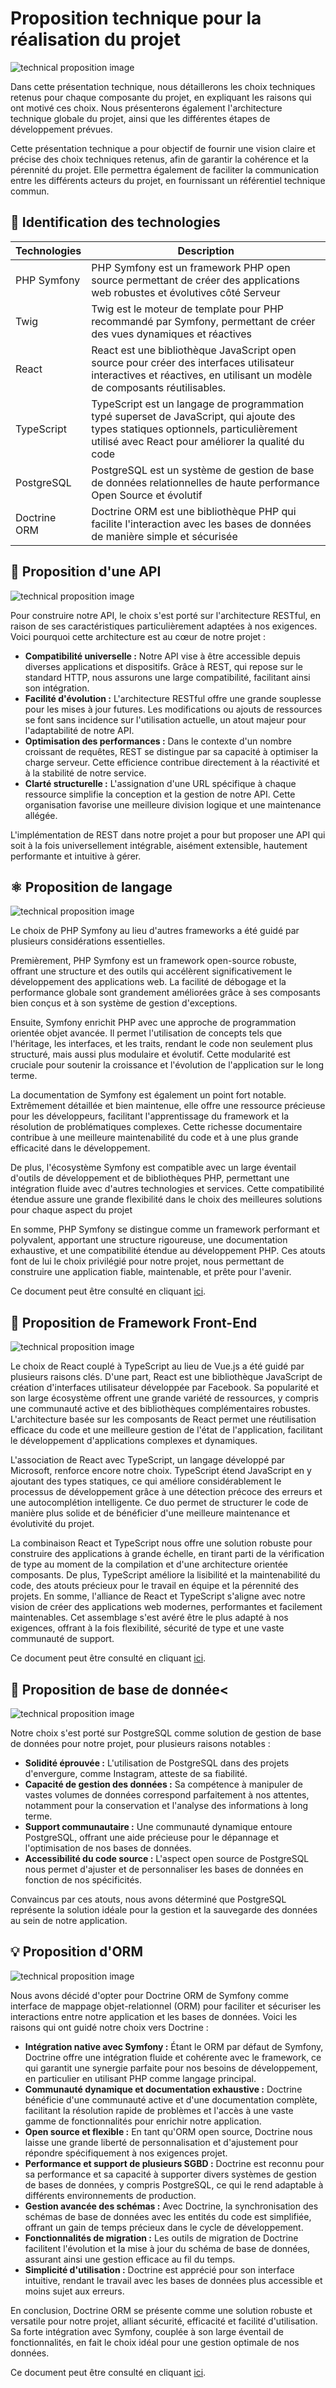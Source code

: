 # Proposition technique pour la réalisation du projet

![technical proposition image](assets/imgs/work-office.jpg)
   
Dans cette présentation technique, nous détaillerons les choix techniques retenus pour chaque composante du projet, en expliquant les raisons qui ont motivé ces choix. Nous présenterons également l'architecture technique globale du projet, ainsi que les différentes étapes de développement prévues.

Cette présentation technique a pour objectif de fournir une vision claire et précise des choix techniques retenus, afin de garantir la cohérence et la pérennité du projet. Elle permettra également de faciliter la communication entre les différents acteurs du projet, en fournissant un référentiel technique commun.

## 👀 Identification des technologies

| Technologies  | Description                                                                                                     |
|---------------|-----------------------------------------------------------------------------------------------------------------|
| PHP Symfony   | PHP Symfony est un framework PHP open source permettant de créer des applications web robustes et évolutives côté Serveur |
| Twig          | Twig est le moteur de template pour PHP recommandé par Symfony, permettant de créer des vues dynamiques et réactives |
| React         | React est une bibliothèque JavaScript open source pour créer des interfaces utilisateur interactives et réactives, en utilisant un modèle de composants réutilisables. |
| TypeScript    | TypeScript est un langage de programmation typé superset de JavaScript, qui ajoute des types statiques optionnels, particulièrement utilisé avec React pour améliorer la qualité du code |
| PostgreSQL    | PostgreSQL est un système de gestion de base de données relationnelles de haute performance Open Source et évolutif |
| Doctrine ORM  | Doctrine ORM est une bibliothèque PHP qui facilite l'interaction avec les bases de données de manière simple et sécurisée |

## 📄 Proposition d'une API

![technical proposition image](assets/imgs/api.png)

Pour construire notre API, le choix s'est porté sur l'architecture RESTful, en raison de ses caractéristiques particulièrement adaptées à nos exigences. Voici pourquoi cette architecture est au cœur de notre projet :

- **Compatibilité universelle :** Notre API vise à être accessible depuis diverses applications et dispositifs. Grâce à REST, qui repose sur le standard HTTP, nous assurons une large compatibilité, facilitant ainsi son intégration.
- **Facilité d'évolution :** L'architecture RESTful offre une grande souplesse pour les mises à jour futures. Les modifications ou ajouts de ressources se font sans incidence sur l'utilisation actuelle, un atout majeur pour l'adaptabilité de notre API.
- **Optimisation des performances :** Dans le contexte d'un nombre croissant de requêtes, REST se distingue par sa capacité à optimiser la charge serveur. Cette efficience contribue directement à la réactivité et à la stabilité de notre service.
- **Clarté structurelle :** L'assignation d'une URL spécifique à chaque ressource simplifie la conception et la gestion de notre API. Cette organisation favorise une meilleure division logique et une maintenance allégée.

L'implémentation de REST dans notre projet a pour but proposer une API qui soit à la fois universellement intégrable, aisément extensible, hautement performante et intuitive à gérer.

## ⚛️ Proposition de langage

![technical proposition image](assets/imgs/symfony.png)

Le choix de PHP Symfony au lieu d'autres frameworks a été guidé par plusieurs considérations essentielles.

Premièrement, PHP Symfony est un framework open-source robuste, offrant une structure et des outils qui accélèrent significativement le développement des applications web. La facilité de débogage et la performance globale sont grandement améliorées grâce à ses composants bien conçus et à son système de gestion d'exceptions.

Ensuite, Symfony enrichit PHP avec une approche de programmation orientée objet avancée. Il permet l'utilisation de concepts tels que l'héritage, les interfaces, et les traits, rendant le code non seulement plus structuré, mais aussi plus modulaire et évolutif. Cette modularité est cruciale pour soutenir la croissance et l'évolution de l'application sur le long terme.

La documentation de Symfony est également un point fort notable. Extrêmement détaillée et bien maintenue, elle offre une ressource précieuse pour les développeurs, facilitant l'apprentissage du framework et la résolution de problématiques complexes. Cette richesse documentaire contribue à une meilleure maintenabilité du code et à une plus grande efficacité dans le développement.

De plus, l'écosystème Symfony est compatible avec un large éventail d'outils de développement et de bibliothèques PHP, permettant une intégration fluide avec d'autres technologies et services. Cette compatibilité étendue assure une grande flexibilité dans le choix des meilleures solutions pour chaque aspect du projet

En somme, PHP Symfony se distingue comme un framework performant et polyvalent, apportant une structure rigoureuse, une documentation exhaustive, et une compatibilité étendue au développement PHP. Ces atouts font de lui le choix privilégié pour notre projet, nous permettant de construire une application fiable, maintenable, et prête pour l'avenir.

Ce document peut être consulté en cliquant <a href="benchmark/back-end-framework.md">ici</a>.

## 🎨 Proposition de Framework Front-End

![technical proposition image](assets/imgs/front-end.jpg)

Le choix de React couplé à TypeScript au lieu de Vue.js a été guidé par plusieurs raisons clés.
D'une part, React est une bibliothèque JavaScript de création d'interfaces utilisateur développée par Facebook. Sa popularité et son large écosystème offrent une grande variété de ressources, y compris une communauté active et des bibliothèques complémentaires robustes. L'architecture basée sur les composants de React permet une réutilisation efficace du code et une meilleure gestion de l'état de l'application, facilitant le développement d'applications complexes et dynamiques.

L'association de React avec TypeScript, un langage développé par Microsoft, renforce encore notre choix. TypeScript étend JavaScript en y ajoutant des types statiques, ce qui améliore considérablement le processus de développement grâce à une détection précoce des erreurs et une autocomplétion intelligente. Ce duo permet de structurer le code de manière plus solide et de bénéficier d'une meilleure maintenance et évolutivité du projet.

La combinaison React et TypeScript nous offre une solution robuste pour construire des applications à grande échelle, en tirant parti de la vérification de type au moment de la compilation et d'une architecture orientée composants. De plus, TypeScript améliore la lisibilité et la maintenabilité du code, des atouts précieux pour le travail en équipe et la pérennité des projets.
En somme, l'alliance de React et TypeScript s'aligne avec notre vision de créer des applications web modernes, performantes et facilement maintenables. Cet assemblage s'est avéré être le plus adapté à nos exigences, offrant à la fois flexibilité, sécurité de type et une vaste communauté de support.

Ce document peut être consulté en cliquant <a href="benchmark/front-end-frameworks.md">ici</a>.

## 📑 Proposition de base de donnée<

![technical proposition image](assets/imgs/postgre.png)

Notre choix s'est porté sur PostgreSQL comme solution de gestion de base de données pour notre projet, pour plusieurs raisons notables :

- **Solidité éprouvée :** L'utilisation de PostgreSQL dans des projets d'envergure, comme Instagram, atteste de sa fiabilité.
- **Capacité de gestion des données :** Sa compétence à manipuler de vastes volumes de données correspond parfaitement à nos attentes, notamment pour la conservation et l'analyse des informations à long terme.
- **Support communautaire :** Une communauté dynamique entoure PostgreSQL, offrant une aide précieuse pour le dépannage et l'optimisation de nos bases de données.
- **Accessibilité du code source :** L'aspect open source de PostgreSQL nous permet d'ajuster et de personnaliser les bases de données en fonction de nos spécificités.

Convaincus par ces atouts, nous avons déterminé que PostgreSQL représente la solution idéale pour la gestion et la sauvegarde des données au sein de notre application.

## 💡 Proposition d'ORM

![technical proposition image](assets/imgs/orm.jpg)

Nous avons décidé d'opter pour Doctrine ORM de Symfony comme interface de mappage objet-relationnel (ORM) pour faciliter et sécuriser les interactions entre notre application et les bases de données. Voici les raisons qui ont guidé notre choix vers Doctrine :

- **Intégration native avec Symfony :** Étant le ORM par défaut de Symfony, Doctrine offre une intégration fluide et cohérente avec le framework, ce qui garantit une synergie parfaite pour nos besoins de développement, en particulier en utilisant PHP comme langage principal.
- **Communauté dynamique et documentation exhaustive :** Doctrine bénéficie d'une communauté active et d'une documentation complète, facilitant la résolution rapide de problèmes et l'accès à une vaste gamme de fonctionnalités pour enrichir notre application.
- **Open source et flexible :** En tant qu'ORM open source, Doctrine nous laisse une grande liberté de personnalisation et d'ajustement pour répondre spécifiquement à nos exigences projet.
- **Performance et support de plusieurs SGBD :** Doctrine est reconnu pour sa performance et sa capacité à supporter divers systèmes de gestion de bases de données, y compris PostgreSQL, ce qui le rend adaptable à différents environnements de production.
- **Gestion avancée des schémas :** Avec Doctrine, la synchronisation des schémas de base de données avec les entités du code est simplifiée, offrant un gain de temps précieux dans le cycle de développement.
- **Fonctionnalités de migration :** Les outils de migration de Doctrine facilitent l'évolution et la mise à jour du schéma de base de données, assurant ainsi une gestion efficace au fil du temps.
- **Simplicité d'utilisation :** Doctrine est apprécié pour son interface intuitive, rendant le travail avec les bases de données plus accessible et moins sujet aux erreurs.

En conclusion, Doctrine ORM se présente comme une solution robuste et versatile pour notre projet, alliant sécurité, efficacité et facilité d'utilisation. Sa forte intégration avec Symfony, couplée à son large éventail de fonctionnalités, en fait le choix idéal pour une gestion optimale de nos données.

Ce document peut être consulté en cliquant <a href="benchmark/orm.md">ici</a>.
